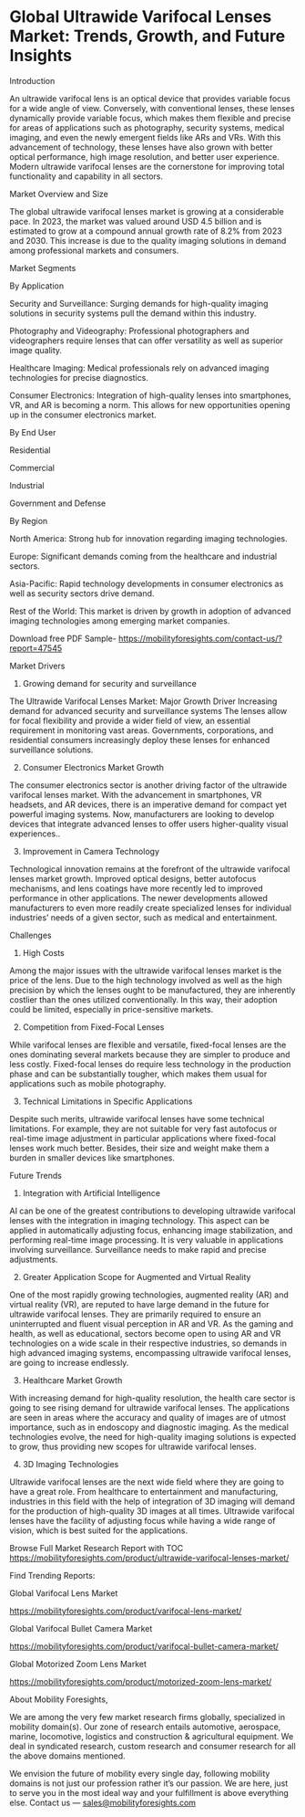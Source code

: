 # Global Ultrawide Varifocal Lenses Market: Trends, Growth, and Future Insights 

Introduction

An ultrawide varifocal lens is an optical device that provides variable focus for a wide angle of view. Conversely, with conventional lenses, these lenses dynamically provide variable focus, which makes them flexible and precise for areas of applications such as photography, security systems, medical imaging, and even the newly emergent fields like ARs and VRs. With this advancement of technology, these lenses have also grown with better optical performance, high image resolution, and better user experience. Modern ultrawide varifocal lenses are the cornerstone for improving total functionality and capability in all sectors.

Market Overview and Size

The global ultrawide varifocal lenses market is growing at a considerable pace. In 2023, the market was valued around USD 4.5 billion and is estimated to grow at a compound annual growth rate of 8.2% from 2023 and 2030. This increase is due to the quality imaging solutions in demand among professional markets and consumers.

Market Segments

By Application

Security and Surveillance: Surging demands for high-quality imaging solutions in security systems pull the demand within this industry.

Photography and Videography: Professional photographers and videographers require lenses that can offer versatility as well as superior image quality.

Healthcare Imaging: Medical professionals rely on advanced imaging technologies for precise diagnostics.

Consumer Electronics: Integration of high-quality lenses into smartphones, VR, and AR is becoming a norm. This allows for new opportunities opening up in the consumer electronics market.

By End User

Residential

Commercial

Industrial

Government and Defense

By Region

North America: Strong hub for innovation regarding imaging technologies.

Europe: Significant demands coming from the healthcare and industrial sectors.

Asia-Pacific: Rapid technology developments in consumer electronics as well as security sectors drive demand.

Rest of the World: This market is driven by growth in adoption of advanced imaging technologies among emerging market companies.

Download free PDF Sample- https://mobilityforesights.com/contact-us/?report=47545

Market Drivers

1. Growing demand for security and surveillance

The Ultrawide Varifocal Lenses Market: Major Growth Driver Increasing demand for advanced security and surveillance systems The lenses allow for focal flexibility and provide a wider field of view, an essential requirement in monitoring vast areas. Governments, corporations, and residential consumers increasingly deploy these lenses for enhanced surveillance solutions.

2. Consumer Electronics Market Growth

The consumer electronics sector is another driving factor of the ultrawide varifocal lenses market. With the advancement in smartphones, VR headsets, and AR devices, there is an imperative demand for compact yet powerful imaging systems. Now, manufacturers are looking to develop devices that integrate advanced lenses to offer users higher-quality visual experiences..

3. Improvement in Camera Technology

Technological innovation remains at the forefront of the ultrawide varifocal lenses market growth. Improved optical designs, better autofocus mechanisms, and lens coatings have more recently led to improved performance in other applications. The newer developments allowed manufacturers to even more readily create specialized lenses for individual industries’ needs of a given sector, such as medical and entertainment.

Challenges

1. High Costs

Among the major issues with the ultrawide varifocal lenses market is the price of the lens. Due to the high technology involved as well as the high precision by which the lenses ought to be manufactured, they are inherently costlier than the ones utilized conventionally. In this way, their adoption could be limited, especially in price-sensitive markets.

2. Competition from Fixed-Focal Lenses

While varifocal lenses are flexible and versatile, fixed-focal lenses are the ones dominating several markets because they are simpler to produce and less costly. Fixed-focal lenses do require less technology in the production phase and can be substantially tougher, which makes them usual for applications such as mobile photography.

3. Technical Limitations in Specific Applications

Despite such merits, ultrawide varifocal lenses have some technical limitations. For example, they are not suitable for very fast autofocus or real-time image adjustment in particular applications where fixed-focal lenses work much better. Besides, their size and weight make them a burden in smaller devices like smartphones.

Future Trends

1. Integration with Artificial Intelligence

AI can be one of the greatest contributions to developing ultrawide varifocal lenses with the integration in imaging technology. This aspect can be applied in automatically adjusting focus, enhancing image stabilization, and performing real-time image processing. It is very valuable in applications involving surveillance. Surveillance needs to make rapid and precise adjustments.

2. Greater Application Scope for Augmented and Virtual Reality

One of the most rapidly growing technologies, augmented reality (AR) and virtual reality (VR), are reputed to have large demand in the future for ultrawide varifocal lenses. They are primarily required to ensure an uninterrupted and fluent visual perception in AR and VR. As the gaming and health, as well as educational, sectors become open to using AR and VR technologies on a wide scale in their respective industries, so demands in high advanced imaging systems, encompassing ultrawide varifocal lenses, are going to increase endlessly.

3. Healthcare Market Growth

With increasing demand for high-quality resolution, the health care sector is going to see rising demand for ultrawide varifocal lenses. The applications are seen in areas where the accuracy and quality of images are of utmost importance, such as in endoscopy and diagnostic imaging. As the medical technologies evolve, the need for high-quality imaging solutions is expected to grow, thus providing new scopes for ultrawide varifocal lenses.

4. 3D Imaging Technologies

Ultrawide varifocal lenses are the next wide field where they are going to have a great role. From healthcare to entertainment and manufacturing, industries in this field with the help of integration of 3D imaging will demand for the production of high-quality 3D images at all times. Ultrawide varifocal lenses have the facility of adjusting focus while having a wide range of vision, which is best suited for the applications.

Browse Full Market Research Report with TOC https://mobilityforesights.com/product/ultrawide-varifocal-lenses-market/

Find Trending Reports:

Global Varifocal Lens Market

https://mobilityforesights.com/product/varifocal-lens-market/

Global Varifocal Bullet Camera Market

https://mobilityforesights.com/product/varifocal-bullet-camera-market/

Global Motorized Zoom Lens Market

https://mobilityforesights.com/product/motorized-zoom-lens-market/

About Mobility Foresights,

We are among the very few market research firms globally, specialized in mobility domain(s). Our zone of research entails automotive, aerospace, marine, locomotive, logistics and construction & agricultural equipment. We deal in syndicated research, custom research and consumer research for all the above domains mentioned.

We envision the future of mobility every single day, following mobility domains is not just our profession rather it’s our passion. We are here, just to serve you in the most ideal way and your fulfillment is above everything else. Contact us — sales@mobilityforesights.com





